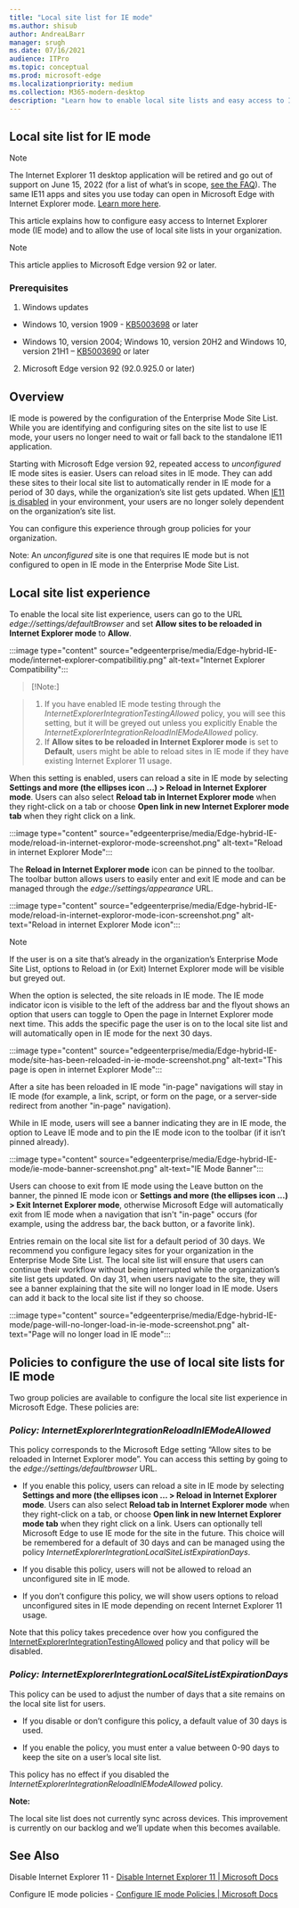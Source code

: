 ```yaml
---
title: "Local site list for IE mode"
ms.author: shisub
author: AndreaLBarr
manager: srugh
ms.date: 07/16/2021
audience: ITPro
ms.topic: conceptual
ms.prod: microsoft-edge
ms.localizationpriority: medium
ms.collection: M365-modern-desktop
description: "Learn how to enable local site lists and easy access to IE mode"
---
```


## Local site list for IE mode

>[!Note]
> The Internet Explorer 11 desktop application will be retired and go out of support on June 15, 2022 (for a list of what’s in scope, [see the FAQ](https://techcommunity.microsoft.com/t5/windows-it-pro-blog/internet-explorer-11-desktop-app-retirement-faq/ba-p/2366549)). The same IE11 apps and sites you use today can open in Microsoft Edge with Internet Explorer mode. [Learn more here](https://blogs.windows.com/windowsexperience/2021/05/19/the-future-of-internet-explorer-on-windows-10-is-in-microsoft-edge/).

This article explains how to configure easy access to Internet Explorer mode (IE mode) and to allow the use of local site lists in your organization.

> [!NOTE]
> This article applies to Microsoft Edge version 92 or later.

### Prerequisites

1. Windows updates

- Windows 10, version 1909 - [KB5003698](https://support.microsoft.com/topic/june-15-2021-kb5003698-os-build-18363-1645-preview-1ecf117e-1f89-40f9-a0a5-ed5766737620) or later  

- Windows 10, version 2004; Windows 10, version 20H2 and Windows 10, version 21H1 – [KB5003690](https://support.microsoft.com/topic/june-21-2021-kb5003690-os-builds-19041-1081-19042-1081-and-19043-1081-preview-11a7581f-2a01-47d5-ba12-431709ee2248) or later

2. Microsoft Edge version 92 (92.0.925.0 or later)

## Overview

IE mode is powered by the configuration of the Enterprise Mode Site List. While you are identifying and configuring sites on the site list to use IE mode, your users no longer need to wait or fall back to the standalone IE11 application.

Starting with Microsoft Edge version 92, repeated access to *unconfigured* IE mode sites is easier. Users can reload sites in IE mode. They can add these sites to their local site list to automatically render in IE mode for a period of 30 days, while the organization’s site list gets updated. When [IE11 is disabled](/deployedge/edge-ie-disable-ie11) in your environment, your users are no longer solely dependent on the organization’s site list.

You can configure this experience through group policies for your organization.

Note: An *unconfigured* site is one that requires IE mode but is not configured to open in IE mode in the Enterprise Mode Site List.

## Local site list experience

To enable the local site list experience, users can go to the URL *edge://settings/defaultBrowser* and set **Allow sites to be reloaded in Internet Explorer mode** to **Allow**.

:::image type="content" source="edgeenterprise/media/Edge-hybrid-IE-mode/internet-explorer-compatibilitiy.png" alt-text="Internet Explorer Compatibility":::

>[!Note:]  

>1. If you have enabled IE mode testing through the *InternetExplorerIntegrationTestingAllowed* policy, you will see this setting, but it will be greyed out unless you  explicitly Enable the *InternetExplorerIntegrationReloadInIEModeAllowed* policy.  
>2. If **Allow sites to be reloaded in Internet Explorer mode** is set to **Default**, users might be able to reload sites in IE mode if they have existing Internet Explorer 11 usage.  

When this setting is enabled, users can reload a site in IE mode by selecting **Settings and more (the ellipses icon ...) > Reload in Internet Explorer mode**. Users can also select **Reload tab in Internet Explorer mode** when they right-click on a tab or choose **Open link in new Internet Explorer mode tab** when they right click on a link.

:::image type="content" source="edgeenterprise/media/Edge-hybrid-IE-mode/reload-in-internet-exploror-mode-screenshot.png" alt-text="Reload in internet Explorer Mode":::

The **Reload in Internet Explorer mode** icon can be pinned to the toolbar. The toolbar button allows users to easily enter and exit IE mode and can be managed through the *edge://settings/appearance* URL.

:::image type="content" source="edgeenterprise/media/Edge-hybrid-IE-mode/reload-in-internet-exploror-mode-icon-screenshot.png" alt-text="Reload in internet Explorer Mode icon":::

>[!Note]
>If the user is on a site that’s already in the organization’s Enterprise Mode Site List, options to Reload in (or Exit) Internet Explorer mode will be visible but greyed out.

When the option is selected, the site reloads in IE mode. The IE mode indicator icon is visible to the left of the address bar and the flyout shows an option that users can toggle to Open the page in Internet Explorer mode next time. This adds the specific page the user is on to the local site list and will automatically open in IE mode for the next 30 days.

:::image type="content" source="edgeenterprise/media/Edge-hybrid-IE-mode/site-has-been-reloaded-in-ie-mode-screenshot.png" alt-text="This page is open in internet Explorer Mode":::

After a site has been reloaded in IE mode "in-page" navigations will stay in IE mode (for example, a link, script, or form on the page, or a server-side redirect from another "in-page" navigation).  

While in IE mode, users will see a banner indicating they are in IE mode, the option to Leave IE mode and to pin the IE mode icon to the toolbar (if it isn’t pinned already).

:::image type="content" source="edgeenterprise/media/Edge-hybrid-IE-mode/ie-mode-banner-screenshot.png" alt-text="IE Mode Banner":::

Users can choose to exit from IE mode using the Leave button on the banner, the pinned IE mode icon or **Settings and more (the ellipses icon ...) > Exit Internet Explorer mode**, otherwise Microsoft Edge will automatically exit from IE mode when a navigation that isn't "in-page" occurs (for example, using the address bar, the back button, or a favorite link).

Entries remain on the local site list for a default period of 30 days. We recommend you configure legacy sites for your organization in the Enterprise Mode Site List. The local site list will ensure that users can continue their workflow without being interrupted while the organization’s site list gets updated. On day 31, when users navigate to the site, they will see a banner explaining that the site will no longer load in IE mode. Users can add it back to the local site list if they so choose.

:::image type="content" source="edgeenterprise/media/Edge-hybrid-IE-mode/page-will-no-longer-load-in-ie-mode-screenshot.png" alt-text="Page will no longer load in IE mode":::

## Policies to configure the use of local site lists for IE mode

Two group policies are available to configure the local site list experience in Microsoft Edge. These policies are:

### *Policy: InternetExplorerIntegrationReloadInIEModeAllowed*

This policy corresponds to the Microsoft Edge setting “Allow sites to be reloaded in Internet Explorer mode”. You can access this setting by going to the *edge://settings/defaultbrowser* URL.

- If you enable this policy, users can reload a site in IE mode by selecting **Settings and more (the ellipses icon ... > Reload in Internet Explorer mode**. Users can also select **Reload tab in Internet Explorer mode** when they right-click on a tab, or choose **Open link in new Internet Explorer mode tab** when they right click on a link.
Users can optionally tell Microsoft Edge to use IE mode for the site in the future. This choice will be remembered for a default of 30 days and can be managed using the policy *InternetExplorerIntegrationLocalSiteListExpirationDays*.

- If you disable this policy, users will not be allowed to reload an unconfigured site in IE mode.

- If you don’t configure this policy, we will show users options to reload unconfigured sites in IE mode depending on recent Internet Explorer 11 usage.

Note that this policy takes precedence over how you configured the [InternetExplorerIntegrationTestingAllowed](/deployedge/microsoft-edge-policies#internetexplorerintegrationtestingallowed) policy and that policy will be disabled.

### *Policy: InternetExplorerIntegrationLocalSiteListExpirationDays*

This policy can be used to adjust the number of days that a site remains on the local site list for users.  

- If you disable or don’t configure this policy, a default value of 30 days is used.

- If you enable the policy, you must enter a value between 0-90 days to keep the site on a user’s local site list.

This policy has no effect if you disabled the *InternetExplorerIntegrationReloadInIEModeAllowed* policy.

**Note:**

The local site list does not currently sync across devices. This improvement is currently on our backlog and we’ll update when this becomes available.

## See Also

Disable Internet Explorer 11 - [Disable Internet Explorer 11 | Microsoft Docs](/deployedge/edge-ie-disable-ie11)

Configure IE mode policies - [Configure IE mode Policies | Microsoft Docs](/deployedge/edge-ie-mode-policies)
